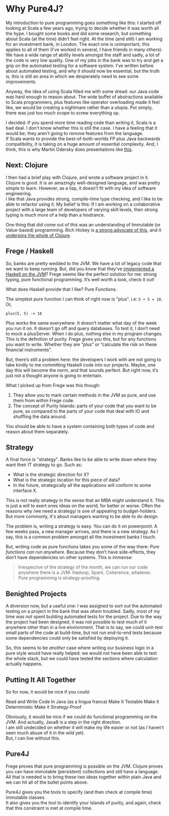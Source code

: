 # Why Pure4J?

My introduction to pure programming goes something like this:   I started off looking at Scala a few years ago, trying to 
decide whether it was worth all the hype.   I bought some books and did some research, but something about Scala (at the time)
didn’t feel right.  At the time (and still) I am working for an investment bank, in London.  The exact one is unimportant, 
this applies to all of them (I’ve worked in several, I have friends in many others).  We have a wide range of ability levels 
amongst the staff and sadly, a lot of the code is very low quality.  One of my jobs in the bank was to try and get a grip on 
the automated testing for a software system.  I’ve written before about automated testing, and why it should now be essential, 
but the truth is, this is still an area in which we desperately need to see some improvements.

Anyway, the idea of using Scala filled me with some dread:  our Java code was hard enough to reason about.  The wide buffet 
of abstractions available to Scala programmers, plus features like operator overloading made it feel like, we would be 
creating a nightmare rather than a utopia.  Put simply, there was just too much scope to screw everything up.

I decided: If you spend more time reading code than writing it, Scala is a bad deal.  I don’t know whether this is 
still the case.  I have a feeling that it would be; they aren't going to remove features from the language.  
If Scala wants to provide the best-of-both-worlds FP plus Java 
backwards compatibility, it is taking on a huge amount of essential complexity.  And, I think, this is why 
Martin Odersky does presentations like [this](https://www.youtube.com/watch?v=WxyyJyB_Ssc).

## Next: Clojure

I then had a brief play with Clojure, and wrote a software project in it.  Clojure is good.  It is an amazingly well-designed 
language, and was pretty simple to learn.  However, as a lisp, it doesn’t fit with my idea of software engineering.   
I like that Java provides strong, compile-time type checking, and I like to be able to refactor using it.  My belief is this: 
If I am working on a collaborative project with a large team of developers of varying skill levels, then strong typing is 
much more of a help than a hindrance.

One thing that did come out of this was an understanding of Immutable (or Value-based) programming.  Rich Hickey 
is [a strong advocate of this](https://youtu.be/-6BsiVyC1kM), and it 
[underpins the whole of Clojure](http://www.infoq.com/articles/in-depth-look-clojure-collections).  

## Frege / Haskell

So, banks are pretty wedded to the JVM.   We have a lot of legacy code that we want to keep running.  But, did you 
know that they’ve [implemented a Haskell on the JVM](https://github.com/Frege/frege)?  Frege seems like the perfect 
solution for me:   strong typing, pure functional programming.  It’s well worth a look, check it out!

What does Haskell provide that I like?  Pure Functions.  

The simplest pure function I can think of right now is "plus".  i.e:  `5 + 5 = 10`.  Or,

```
plus(5, 5) -> 10
```

Plus works the same everywhere.  It doesn’t matter what day of the week you run it on.  It doesn’t go off and query databases. 
To test it, I don’t need to mock a plusServer.  When I do plus, nothing else in my program changes.  This is the definition 
of purity.  Frege gives you this, but for any functions you want to write.   Whether they are “plus” or “calculate the risk 
on these financial instruments”.

But, there’s still a problem here:  the developers I work with are not going to take kindly to me committing Haskell code 
into our projects.   Maybe, one day this will become the norm, and that sounds perfect.  But right now, it’s just not a 
thought anyone is going to entertain.

What I picked up from Frege was this though:  

1.  They allow you to mark certain methods in the JVM as pure, and use them from within Frege code.    
2.  The concept of Purity Islands:   parts of your code that you want to be pure, as compared to the parts of your code that deal with IO and shuffling the data around.  

You should be able to have a system containing both types of code and reason about them separately.

## Strategy

A final force is "strategy".   Banks like to be able to write down where they want their IT strategy to go.   Such as:
* What is the strategic direction for X? 
* What is the strategic location for this piece of data? 
* In the future, strategically all the applications will conform to some interface X.

This is not really strategy in the sense that an MBA might understand it.  This is just a will to exert ones ideas on the
world, for better or worse.  Often the reasons why /we need a strategy/ is one of appealing to budget-holders.  But more 
commonly, it's about managers wanting to be able to do design.  

The problem is, writing a strategy is easy.  You can do it on powerpoint.   A few weeks pass, a new manager arrives, 
and there is a new strategy.   As I say, this is a common problem amongst all the investment banks I touch.

But, writing code as pure functions takes you some of the way there:  *Pure functions can run anywhere.*  Because they 
don’t have side-effects, they don’t have dependencies on other systems.   This is immense:  

> Irrespective of the strategy of the month, we can run our code anywhere there is a JVM:  Hadoop, Spark, Coherence, whatever.   
> Pure programming is strategy-proofing.

## Benighted Projects

A diversion now, but a useful one:  I was assigned to sort out the automated testing on a project in the bank that was *ahem* troubled.
Sadly, most of my time was *not* spent building automated tests for the project.  Due to the way the project 
had been designed, it was not possible to test much of it anywhere other than in a live environment.  That is to say, we could
unit-test small parts of the code at build-time, but not run end-to-end tests because some dependencies could only be 
satisfied by deploying it.

So, this seems to be *another* case where writing our business logic in a pure style would have really helped:  we would not have 
been able to test the whole stack, but we could have tested the sections where calculation actually happens.

## Putting It All Together

So for now, it would be nice if you could:

Read and Write Code In Java (as a lingua franca)
Make It Testable
Make it Deterministic
Make it Strategy-Proof

Obviously, it would be nice if we could do functional programming on the JVM.  And actually, Java8 is a step in the right direction.  
I am still undecided on whether it will make my life easier or not (as I haven’t seen much abuse of it in the wild yet).  
But, I can live without this.

## Pure4J

Frege proves that pure programming is possible on the JVM.  Clojure proves you can have immutable (persistent) collections and still have a language.  
All that is needed is to bring these two ideas together within plain Java and we can hit all of the bullet points above.  

Pure4J gives you the tools to specify (and then check at compile time) immutable classes.  
It also gives you the tool to identify your islands of purity, and again, check that this constraint is met at compile time.   
